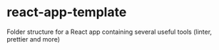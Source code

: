 # react-app-template
Folder structure for a React app containing several useful tools (linter, prettier and more)
